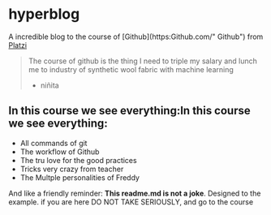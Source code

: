 # hyperblog 
A incredible blog to the course of [Github](https:Github.com/" Github") from [Platzi](https://platzi.com/ "Platzi") 
> The course of github is the thing I need to triple my salary and lunch me to industry of synthetic wool fabric with machine learning 
> - niñita

## In this course we see everything:In this course we see everything:
* All commands of git
* The workflow of Github
* The tru love for the good practices
* Tricks very crazy from teacher
* The Multple personalities of Freddy

And like a friendly reminder: **This readme.md is not a joke**. Designed to the example. if you are here DO NOT TAKE SERIOUSLY, and go to the course